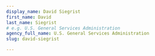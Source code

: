 ```yaml
---
display_name: David Siegrist
first_name: David
last_name: Siegrist
# e.g. U.S. General Services Administration
agency_full_name: U.S. General Services Administration
slug: david-siegrist

---
```

